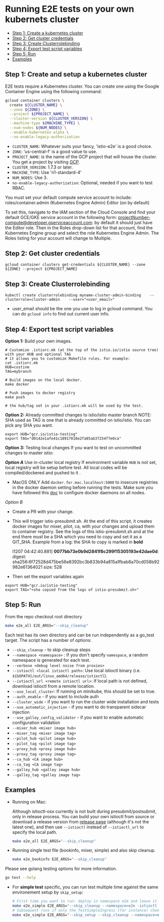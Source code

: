 # Running E2E tests on your own kubernets cluster

* [Step 1: Create a kubernetes cluster](#step-1-create-and-setup-a-kubernetes-cluster)
* [Step 2: Get cluster credentials](#step-2-get-cluster-credentials)
* [Step 3: Create Clusterrolebinding](#step-3-create-clusterrolebinding)
* [Step 4: Export test script variables](#step-4-export-test-script-variables)
* [Step 5: Run](#step-5-run)
* [Examples](#examples)

## Step 1: Create and setup a kubernetes cluster
E2E tests require a Kubernetes cluster. You can create one using the Google Container Engine using
the following command:

```bash
gcloud container clusters \
  create ${CLUSTER_NAME} \
  --zone ${ZONE} \
  --project ${PROJECT_NAME} \
  --cluster-version ${CLUSTER_VERSION} \
  --machine-type ${MACHINE_TYPE} \
  --num-nodes ${NUM_NODES} \
  --enable-kubernetes-alpha \
  --no-enable-legacy-authorization
 ```

 - `CLUSTER_NAME`: Whatever suits your fancy, 'istio-e2e' is a good choice.
 - `ZONE`: 'us-central-f' is a good value to use.
 - `PROJECT_NAME`: is the name of the GCP project that will house the cluster. You get a project by visiting [GCP](https://console.cloud.google.com).
 - `CLUSTER_VERSION`: 1.7.3 or later.
 - `MACHINE_TYPE`: Use 'n1-standard-4'
 - `NUM_NODES`: Use 3.
 - `no-enable-legacy-authorization`: Optional, needed if you want to test RBAC.

You must set your default compute service account to include:
roles/container.admin (Kubernetes Engine Admin)
Editor (on by default)

To set this, navigate to the IAM section of the Cloud Console and find your default GCE/GKE service account in the
following form: projectNumber-compute@developer.gserviceaccount.com: by default it should just have the Editor role.
Then in the Roles drop-down list for that account, find the Kubernetes Engine group and select the role Kubernetes
Engine Admin. The Roles listing for your account will change to Multiple.

## Step 2: Get cluster credentials
```
gcloud container clusters get-credentials ${CLUSTER_NAME} --zone ${ZONE} --project ${PROJECT_NAME}
```

## Step 3: Create Clusterrolebinding
```
kubectl create clusterrolebinding myname-cluster-admin-binding    --clusterrole=cluster-admin    --user="<user_email>"
```
* user_email should be the one you use to log in gcloud command. You can do `gcloud info` to find out current user info.


## Step 4: Export test script variables

**Option 1:** Build your own images.

```
# Customize .istiorc.mk (at the top of the istio.io/istio source tree) with your HUB and optional TAG
# it allows you to customize Makefile rules. For example:
cat .istiorc.mk
HUB=costinm
TAG=mybranch

# Build images on the local docker.
make docker

# Push images to docker registry
make push

# the hub/tag set in your .istiorc.mk will be used by the test.

```

**Option 2:** Already committed changes to istio/istio master branch
NOTE: SHA used as TAG is one that is already committed on istio/istio. You can pick any SHA you want.
```
export HUB="gcr.io/istio-testing"
export TAG="d0142e1afe41c18917018e2fa85ab37254f7e0ca"
```

**Option 3:** Testing local changes
If you want to test on uncommitted changes to master istio:

***Option A*** Use in-cluster local registry
If environment variable `HUB` is not set, local registry will be setup before test.
All local codes will be compiled/dockered and pushed to it .

* MacOS ONLY
Add `docker.for.mac.localhost:5000` to insecure registries in the docker daemon setting before running the tests.
Make sure you have followed this [doc](../local/localregistry/setup_bluemix.md) to configure docker daemons on all nodes.

*Option B*

* Create a PR with your change.
* This will trigger istio-presubmit.sh. At the end of this script, it creates docker images for mixer, pilot, ca, with
your changes and upload them to container registry. See the logs of this istio-presubmit.sh and at the end there must
be a SHA which you need to copy and set it as a GIT_SHA. Example from a log: the SHA to copy is marked in **bold**

	I1207 04:42:40.881] **0077bb73e0b9d2841f8c299f15305193e42dae0d**: digest: sha256:6f72528d475be56e8392bc3b833b94a815a1fbab8a70cd058b92982e61364021 size: 528

* Then set the export variables again
```
export HUB="gcr.io/istio-testing"
export TAG="<sha copied from the logs of istio-presubmit.sh>"
```

## Step 5: Run

From the repo checkout root directory

```bash
make e2e_all E2E_ARGS="--skip_cleanup"
```

Each test has its own directory and can be run independently as a
go_test target. The script has a number of options:

* `--skip_cleanup` - to skip cleanup steps
* `--namespace <namespace>` : If you don't specify `namespace`, a random namespace is generated for each test.
* `--verbose <debug level noise from proxies>`
* `--istioctl <local istioctl path>`: Use local istioctl binary (i.e. `${GOPATH}/out/linux_amd64/release/istioctl`).
* `--istioctl_url <remote istioctl url>`: If local path is not defined, download istioctl from a remote location.
* `--use_local_cluster`: If running on minikube, this should be set to true.
* `--auth_enable` - if you want to include auth
* `--cluster_wide` - if you want to run the cluster wide installation and tests
* `--use_automatic_injection` - if you want to do transparent sidecar injection
* `--use_galley_config_validator` - if you want to enable automatic configuration validation
* `--mixer_hub <mixer image hub>`
* `--mixer_tag <mixer image tag>`
* `--pilot_hub <pilot image hub>`
* `--pilot_tag <pilot image tag>`
* `--proxy_hub <proxy image hub>`
* `--proxy_tag <proxy image tag>`
* `--ca_hub <CA image hub>`
* `--ca_tag <CA image tag>`
* `--galley_hub <galley image hub>`
* `--galley_tag <galley image tag>`

## Examples

* Running on Mac:

  Although istioctl-osx currently is not built during presubmit/postsubmit, only in release process. You can build your own istioctl from source or download a release version from [release page](https://github.com/istio/istio/releases) (although it's not the latest one), and then use `--istioctl` instead of `--istioctl_url` to specify the local path.

  ```bash
  make e2e_all E2E_ARGS="--skip_cleanup"
  ```

* Running single test file (bookinfo, mixer, simple) and also skip cleanup.

  ```bash
  make e2e_bookinfo E2E_ARGS="--skip_cleanup"
  ```

Please see golang testing options for more information.

  ```bash
  go test --help
  ```

* For **simple test** specific, you can run test multiple time against the same environement setup by `skip_setup`:
  ```bash
  # First time you want to run: deploy in namespace e2e and leave it running:
  make e2e_simple E2E_ARGS="--skip_cleanup --namespace=e2e -istioctl ~/istioctl-osx --auth_enable"
  # Subsequent runs if only the TestSimpleIngress (for instance) changes:
  make e2e_simple E2E_ARGS="--skip_setup --skip_cleanup --namespace=e2e -istioctl ~/istioctl-osx --auth_enable --test.run TestSimpleIngress"
  ```

